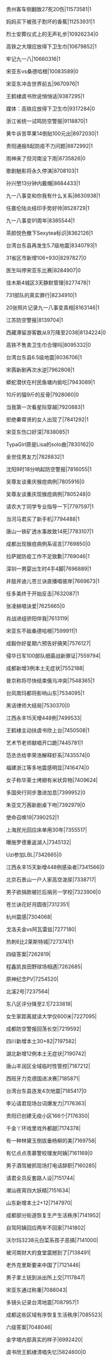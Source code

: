 贵州客车侧翻致27死20伤|11573581|1

妈妈买下被孩子割坏的香蕉|11253931|1

烈士安葬仪式上的无声礼步|10926234|0

高铁之大理应放得下卫生巾|10679852|1

牢记九一八|10660316|1

宋亚东vs桑德哈根|10083589|0

宋亚东冲击世界前五|9670976|1

王鹤棣虞书欣说悄悄话|9387295|1

媒体：高铁应放得下卫生巾|9317284|0

浙江省统一试鸣防空警报|9118870|1

黄牛诉苦苹果14倒贴100元出|8972030|1

贵阳通报8起防疫不力问题|8872992|1

雨神来了但河南没下雨|8735826|0

歌剧魅影将永久停演|8708103|1

孙兴慜13分钟内戴帽|8684433|1

九一八事变和你我有什么关系|8630938|1

任嘉伦陆炎结印手势好帅|8528729|1

九一八事变91周年|8385544|1

茶颜悦色撤下Sexytea标识|8362126|1

台湾台东县再发生5.7级地震|8340793|1

31省区市新增106+930|8297827|0

医生叫停宋亚东比赛|8284907|0

佳木斯4城区3天静默管理|8277478|1

731部队的真实罪行|8234910|1

20张照片记录九一八事变真相|8163146|1

江苏防空警报|8139704|1

西藏滞留游客数从9万降至2038|8134224|0

高铁不售卖卫生巾合理吗|8095332|0

台湾台东县6.5级地震|8036706|1

宋茜新剧再次水逆|7962808|1

蟒蛇潜伏在村民鱼塘内偷吃|7943089|1

10斤的猫9斤的反骨|7928060|0

当我第一次看星际穿越|7920883|1

拒绝秦霄贤的女人出现了|7841292|1

宋亚东伤口好深|7838085|1

TypaGirl原是Lisa的solo曲|7830162|0

金世佳男友力|7828832|1

沈阳9时18分响起防空警报|7816055|1

吴尊友谈重庆猴痘病例|7805916|0

吴尊友谈重庆现猴痘病例|7805248|0

请农大丁同学专业指导一下|7797597|1

当河马君买了新手机|7794488|1

唐山一铁矿透水事故致14死|7783107|1

成都出现猴痘病例系谣言|7769850|0

拉萨就防疫工作不足致歉|7769046|1

深圳一男婴出生时4手4脚|7696889|1

井胧井迪儿苍兰诀直播唱彼岸|7669673|1

任多美终于开始反击|7632087|1

张凌赫唱诀爱|7625665|0

肖战进组骄阳伴我|7613119|

宋亚东不敌桑德哈根|7599911|1

成毅你好星期六预告好搞笑|7576127|

侵华日军100部队细菌战新罪证|7559794|

成都新增3例本土无症状|7552188|

普京称将尽快结束俄乌冲突|7548365|1

台风南玛都将影响山东|7534095|1

黑话律师大结局|7530370|0

江西永丰15天增448例|7499533|

王鹤棣主动扶虞书欣上台|7450508|1

艺术节老师献唱开口跪|7445781|1

范丞丞给李荣浩解释虾系|7435574|0

福建浙江等多地震感明显|7416474|0

女子称华莱士烤翅有米状异物|7409624|

多国央行同步激进加息|7399952|0

朱亚文万茜新剧桌下吻|7392979|0

使命召唤19|7390252|1

上海民光回应床单用30年|7355517|

曝施罗德重返湖人|7345132|

Uzi参加LBL|7342665|0

江西永丰15天新增448例感染者|7341566|0

北京石景山一户人家高空泼尿|7338717|

男子欲捐款被拦后捐另一学校|7323906|0

苍兰诀花好月圆夜|7312351|

杭州震感|7304068|

戈洛夫金vs阿瓦雷兹|7277180|

热刺6比2莱斯特城|7273741|1

四级答案|7262819|

程鑫凯良田野球场相遇|7262685|

原神纪念PV|7254520|

北溪2号|7237564|

东八区评分降至2.1|7233818|

女生家距离就读大学仅600米|7227095|

成都防空警报回荡长空|7219592|

四川新增本土30+82|7197582|

湖北新增12例本土无症状|7190742|

唐山丰润区全域临时性管控|7187212|

西班牙力克德国进决赛|7185871|

台湾台东县连发4次地震|7185417|0

李沁请君现场台词爆发力|7176363|

贵阳已创建无疫小区166个|7176350|

千金丫环戏里戏外都甜|7174378|

有一种林黛玉倒拔垂杨柳的美|7169758|

有亿点点羡慕警校理发阿姨|7161169|0

男子酒驾被抓现场打电话辞职|7160285|

请君全员反套路人设|7151744|

潮汕夜宵四大妖精|7151634|

山东新增本土2+12|7147970|

成都部分街道恢复生产生活秩序|7141952|

自驾阿姨回应两年不回家|7141802|

沃尔玛3238元白菜系孩子恶搞|7141000|

被河南财大的食堂震撼到了|7138491|

老外克里斯要来中国了|7121446|

男子拿土铳到派出所上交|7117847|

宋亚东通过称重|7088043|

多镜头记录台湾地震|7087957|1

成都这些区域有序恢复生活秩序|7085523|

六级答案|7048046|

金字塔内部真实的样子|6992420|

虞书欣王鹤棣清唱失忆|5824600|0

